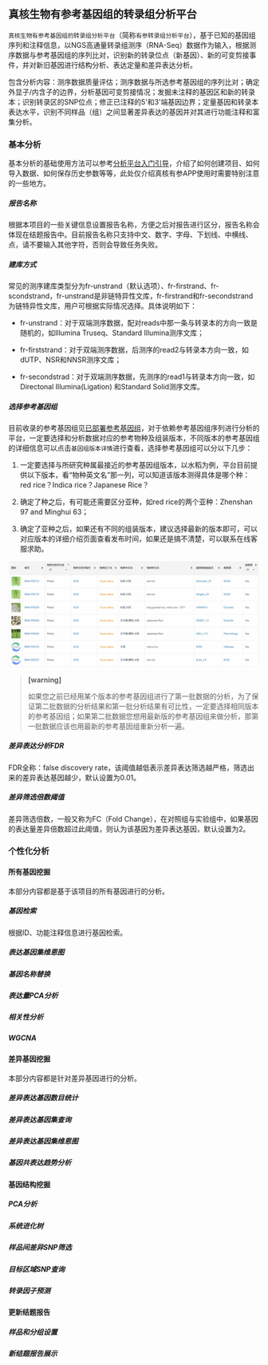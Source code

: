 ## 真核生物有参考基因组的转录组分析平台

`真核生物有参考基因组的转录组分析平台`（简称`有参转录组分析平台`），基于已知的基因组序列和注释信息，以NGS高通量转录组测序（RNA-Seq）数据作为输入，根据测序数据与参考基因组的序列比对，识别新的转录位点（新基因）、新的可变剪接事件，并对新旧基因进行结构分析、表达定量和差异表达分析。

包含分析内容：测序数据质量评估；测序数据与所选参考基因组的序列比对；确定外显子/内含子的边界，分析基因可变剪接情况；发掘未注释的基因区和新的转录本；识别转录区的SNP位点；修正已注释的5'和3'端基因边界；定量基因和转录本表达水平，识别不同样品（组）之间显著差异表达的基因并对其进行功能注释和富集分析。

### 基本分析

基本分析的基础使用方法可以参考[分析平台入门引导](workflow-help.md)，介绍了如何创建项目、如何导入数据、如何保存历史参数等等，此处仅介绍真核有参APP使用时需要特别注意的一些地方。

##### 报告名称

根据本项目的一些关键信息设置报告名称，方便之后对报告进行区分，报告名称会体现在结题报告中。目前报告名称只支持中文、数字、字母、下划线、中横线、点，请不要输入其他字符，否则会导致任务失败。

##### 建库方式

常见的测序建库类型分为fr-unstrand（默认选项）、fr-firstrand、fr-scondstrand，fr-unstrand是非链特异性文库，fr-firstrand和fr-secondstrand为链特异性文库，用户可根据实际情况选择。具体说明如下：

* fr-unstrand：对于双端测序数据，配对reads中那一条与转录本的方向一致是随机的，如Illumina Truseq、Standard Illumina测序文库；

* fr-firststrand：对于双端测序数据，后测序的read2与转录本方向一致，如dUTP、NSR和NNSR测序文库；

* fr-secondstrad：对于双端测序数据，先测序的read1与转录本方向一致，如Directonal Illumina(Ligation) 和Standard Solid测序文库。

##### 选择参考基因组

目前收录的参考基因组见[已部署参考基因组](reference-genome.md)，对于依赖参考基因组序列进行分析的平台，一定要选择和分析数据对应的参考物种及组装版本，不同版本的参考基因组的详细信息可以点击`基因组版本详情`进行查看，选择参考基因组可以分以下几步：

1. 一定要选择与所研究种属最接近的参考基因组版本，以水稻为例，平台目前提供以下版本，看“物种英文名”那一列，可以知道该版本测得具体是哪个种：red rice？Indica rice？Japanese Rice？

2. 确定了种之后，有可能还需要区分亚种，如red rice的两个亚种：Zhenshan 97 and Minghui 63；

3. 确定了亚种之后，如果还有不同的组装版本，建议选择最新的版本即可，可以对应版本的详细介绍页面查看发布时间，如果还是搞不清楚，可以联系在线客服求助。

![](./img/rice-ref-genome.png)

> **[warning]**
>
> 如果您之前已经用某个版本的参考基因组进行了第一批数据的分析，为了保证第二批数据的分析结果和第一批分析结果有可比性，一定要选择相同版本的参考基因组；如果第二批数据您想用最新版的参考基因组来做分析，那第一批数据应该也用最新的参考基因组重新分析一遍。

##### 差异表达分析FDR

FDR全称：false discovery rate，该阈值越低表示差异表达筛选越严格，筛选出来的差异表达基因越少，默认设置为0.01。

##### 差异筛选倍数阈值

差异筛选倍数，一般又称为FC（Fold Change），在对照组与实验组中，如果基因的表达量差异倍数超过此阈值，则认为该基因为差异表达基因，默认设置为2。

### 个性化分析

#### 所有基因挖掘

本部分内容都是基于该项目的所有基因进行的分析。

##### 基因检索

根据ID、功能注释信息进行基因检索。

##### 表达基因集维恩图

##### 基因名称替换

##### 表达量PCA分析

##### 相关性分析

##### WGCNA

#### 差异基因挖掘

本部分内容都是针对差异基因进行的分析。

##### 差异表达基因数目统计

##### 差异表达基因集查询

##### 差异表达基因集维恩图

##### 基因共表达趋势分析

#### 基因结构挖掘

##### PCA分析

##### 系统进化树

##### 样品间差异SNP筛选

##### 目标区域SNP查询

##### 转录因子预测

#### 更新结题报告

##### 样品和分组设置

##### 新结题报告展示